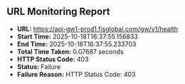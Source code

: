 ## URL Monitoring Report

- **URL:** https://api-gw1-prod1.fisglobal.com/gw/v1/health
- **Start Time:** 2025-10-18T16:37:55.156833
- **End Time:** 2025-10-18T16:37:55.233703
- **Total Time Taken:** 0.07687 seconds
- **HTTP Status Code:** 403
- **Status:** Failure
- **Failure Reason:** HTTP Status Code: 403
